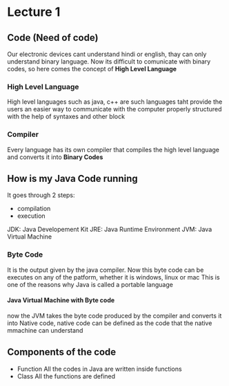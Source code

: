 # Lecture 1
## Code (Need of code)
Our electronic devices cant understand hindi or english, thay can only understand binary language.
Now its difficult to comunicate with binary codes, so here comes the concept of <b>High Level Language</b>
### High Level Language
High level languages such as java, c++ are such languages taht provide the users an easier way to communicate with the computer properly structured with the help of syntaxes and other block
### Compiler
Every language has its own compiler that compiles the high level language and converts it into <b>Binary Codes</b>

## How is my Java Code running
It goes through 2 steps:
- compilation
- execution

JDK: Java Developement Kit
JRE: Java Runtime Environment
JVM: Java Virtual Machine

### Byte Code
It is the output given by the java compiler. Now this byte code can be executes on any of the patform, whether it is windows, linux or mac
This is one of the reasons why Java is called a portable language

#### Java Virtual Machine with Byte code
now the JVM takes the byte code produced by the compiler and converts it into Native code, native code can be defined as the code that the native mmachine can understand

## Components of the code
- Function
All the codes in Java are written inside functions
- Class
All the functions are defined